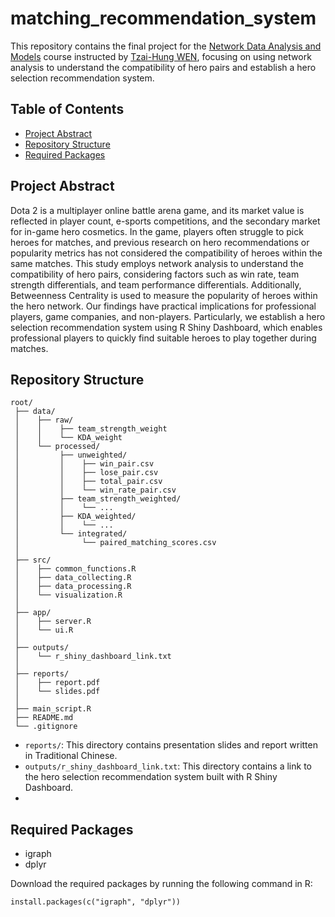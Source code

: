 # matching_recommendation_system

This repository contains the final project for the [Network Data Analysis and Models](https://wenlab501.github.io/teaching.html#_8) course instructed by [Tzai-Hung WEN](https://homepage.ntu.edu.tw/~wenthung/index.htm), focusing on using network analysis to understand the compatibility of hero pairs and establish a hero selection recommendation system.

## Table of Contents

- [Project Abstract](#project-abstract)
- [Repository Structure](#repository-structure)
- [Required Packages](#required-packages)

## Project Abstract

Dota 2 is a multiplayer online battle arena game, and its market value is reflected in player count, e-sports competitions, and the secondary market for in-game hero cosmetics. In the game, players often struggle to pick heroes for matches, and previous research on hero recommendations or popularity metrics has not considered the compatibility of heroes within the same matches. This study employs network analysis to understand the compatibility of hero pairs, considering factors such as win rate, team strength differentials, and team performance differentials. Additionally, Betweenness Centrality is used to measure the popularity of heroes within the hero network. Our findings have practical implications for professional players, game companies, and non-players. Particularly, we establish a hero selection recommendation system using R Shiny Dashboard, which enables professional players to quickly find suitable heroes to play together during matches.

## Repository Structure

```plaintext
root/
 ├── data/                       
 │    ├── raw/
 │    │    ├── team_strength_weight
 │    │    └── KDA_weight
 │    └── processed/
 │         ├── unweighted/
 │         │    ├── win_pair.csv
 │         │    ├── lose_pair.csv
 │         │    ├── total_pair.csv
 │         │    └── win_rate_pair.csv
 │         ├── team_strength_weighted/
 │         │    └── ...
 │         ├── KDA_weighted/
 │         │    └── ...
 │         └── integrated/
 │              └── paired_matching_scores.csv
 │
 ├── src/ 
 │    ├── common_functions.R 
 │    ├── data_collecting.R
 │    ├── data_processing.R
 │    └── visualization.R
 │
 ├── app/
 │    ├── server.R
 │    └── ui.R
 │
 ├── outputs/
 │    └── r_shiny_dashboard_link.txt
 │
 ├── reports/                    
 │    ├── report.pdf
 │    └── slides.pdf
 │
 ├── main_script.R
 ├── README.md               
 └── .gitignore   
```

- `reports/`: This directory contains presentation slides and report written in Traditional Chinese.
- `outputs/r_shiny_dashboard_link.txt`: This directory contains a link to the hero selection recommendation system built with R Shiny Dashboard.
- 
## Required Packages

- igraph
- dplyr

Download the required packages by running the following command in R:

``` plaintext
install.packages(c("igraph", "dplyr"))
```
